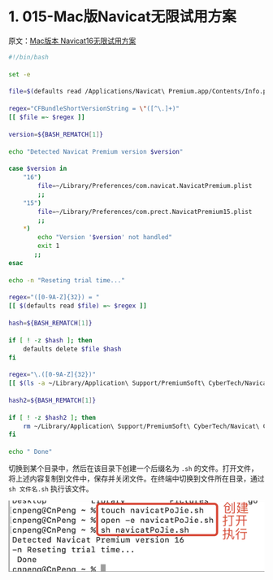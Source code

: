 # 1. 015-Mac版Navicat无限试用方案

原文：[Mac版本 Navicat16无限试用方案](https://www.52pojie.cn/thread-1669993-1-1.html)

```bash
#!/bin/bash
 
set -e
 
file=$(defaults read /Applications/Navicat\ Premium.app/Contents/Info.plist)
 
regex="CFBundleShortVersionString = \"([^\.]+)"
[[ $file =~ $regex ]]
 
version=${BASH_REMATCH[1]}
 
echo "Detected Navicat Premium version $version"
 
case $version in
    "16")
        file=~/Library/Preferences/com.navicat.NavicatPremium.plist
        ;;
    "15")
        file=~/Library/Preferences/com.prect.NavicatPremium15.plist
        ;;
    *)
        echo "Version '$version' not handled"
        exit 1
       ;;
esac
 
echo -n "Reseting trial time..."
 
regex="([0-9A-Z]{32}) = "
[[ $(defaults read $file) =~ $regex ]]
 
hash=${BASH_REMATCH[1]}
 
if [ ! -z $hash ]; then
    defaults delete $file $hash
fi
 
regex="\.([0-9A-Z]{32})"
[[ $(ls -a ~/Library/Application\ Support/PremiumSoft\ CyberTech/Navicat\ CC/Navicat\ Premium/ | grep '^\.') =~ $regex ]]
 
hash2=${BASH_REMATCH[1]}
 
if [ ! -z $hash2 ]; then
    rm ~/Library/Application\ Support/PremiumSoft\ CyberTech/Navicat\ CC/Navicat\ Premium/.$hash2
fi
 
echo " Done"
```

切换到某个目录中，然后在该目录下创建一个后缀名为 `.sh` 的文件。打开文件，将上述内容复制到文件中，保存并关闭文件。在终端中切换到文件所在目录，通过 `sh 文件名.sh` 执行该文件。

![](pics/20221115121400267_1215409921.png)